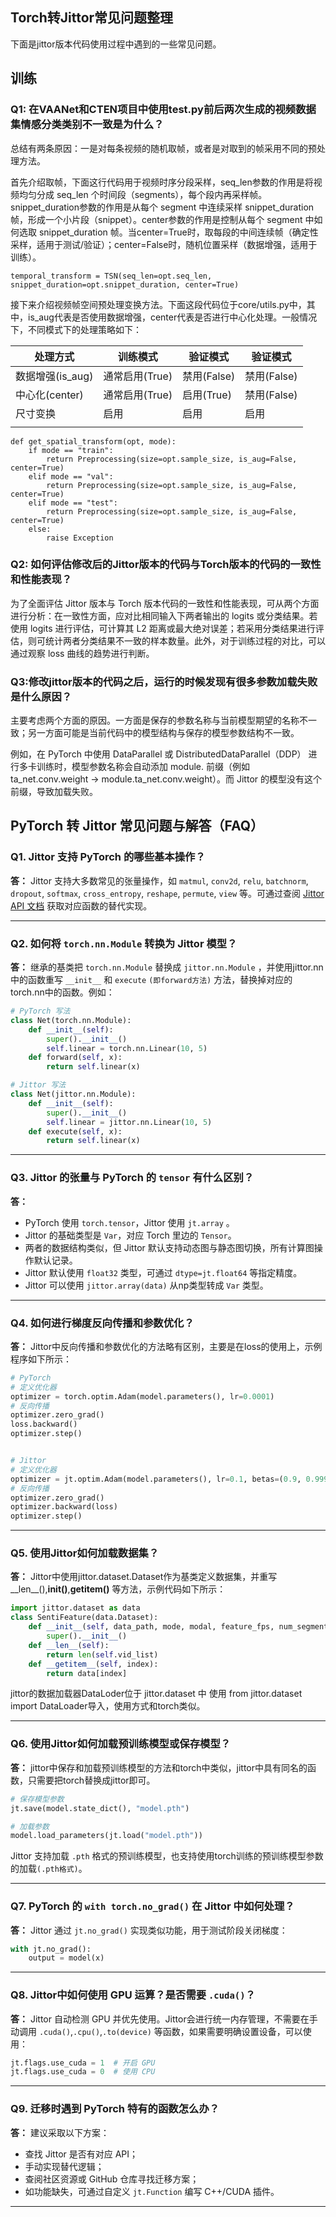 ## Torch转Jittor常见问题整理

下面是jittor版本代码使用过程中遇到的一些常见问题。

## 训练

### Q1: 在VAANet和CTEN项目中使用test.py前后两次生成的视频数据集情感分类类别不一致是为什么？
总结有两条原因：一是对每条视频的随机取帧，或者是对取到的帧采用不同的预处理方法。

首先介绍取帧，下面这行代码用于视频时序分段采样，seq_len参数的作用是将视频均匀分成 seq_len 个时间段（segments），每个段内再采样帧。snippet_duration参数的作用是从每个 segment 中连续采样 snippet_duration 帧，形成一个小片段（snippet）。center参数的作用是控制从每个 segment 中如何选取 snippet_duration 帧。当center=True时，取每段的中间连续帧（确定性采样，适用于测试/验证）；center=False时，随机位置采样（数据增强，适用于训练）。

```text
temporal_transform = TSN(seq_len=opt.seq_len, snippet_duration=opt.snippet_duration, center=True)
```


接下来介绍视频帧空间预处理变换方法。下面这段代码位于core/utils.py中，其中，is_aug代表是否使用数据增强，center代表是否进行中心化处理。一般情况下，不同模式下的处理策略如下：

|处理方式  |训练模式 |验证模式|验证模式|
|---------|---------|---------|---------|
|数据增强(is_aug)| 通常启用(True) |禁用(False)|禁用(False)|
|中心化(center) |通常启用(True) |启用(True)|禁用(False)|
|尺寸变换| 启用 |启用|启用|
||||

```text
def get_spatial_transform(opt, mode):
    if mode == "train":
        return Preprocessing(size=opt.sample_size, is_aug=False, center=True)
    elif mode == "val":
        return Preprocessing(size=opt.sample_size, is_aug=False, center=True)
    elif mode == "test":
        return Preprocessing(size=opt.sample_size, is_aug=False, center=True)
    else:
        raise Exception
```

### Q2: 如何评估修改后的Jittor版本的代码与Torch版本的代码的一致性和性能表现？
为了全面评估 Jittor 版本与 Torch 版本代码的一致性和性能表现，可从两个方面进行分析：在一致性方面，应对比相同输入下两者输出的 logits 或分类结果。若使用 logits 进行评估，可计算其 L2 距离或最大绝对误差；若采用分类结果进行评估，则可统计两者分类结果不一致的样本数量。此外，对于训练过程的对比，可以通过观察 loss 曲线的趋势进行判断。


### Q3:修改jittor版本的代码之后，运行的时候发现有很多参数加载失败是什么原因？
主要考虑两个方面的原因。一方面是保存的参数名称与当前模型期望的名称不一致；另一方面可能是当前代码中的模型结构与保存的模型参数结构不一致。

例如，在 PyTorch 中使用 DataParallel 或 DistributedDataParallel（DDP） 进行多卡训练时，模型参数名称会自动添加 module. 前缀（例如 ta_net.conv.weight → module.ta_net.conv.weight）。而 Jittor 的模型没有这个前缀，导致加载失败。

## PyTorch 转 Jittor 常见问题与解答（FAQ）

### Q1. Jittor 支持 PyTorch 的哪些基本操作？

**答：** Jittor 支持大多数常见的张量操作，如 `matmul`, `conv2d`, `relu`, `batchnorm`, `dropout`, `softmax`, `cross_entropy`, `reshape`, `permute`, `view` 等。可通过查阅 [Jittor API 文档](https://cg.cs.tsinghua.edu.cn/jittor/api/) 获取对应函数的替代实现。

---

### Q2. 如何将 `torch.nn.Module` 转换为 Jittor 模型？

**答：** 继承的基类把 `torch.nn.Module` 替换成 `jittor.nn.Module` ，并使用jittor.nn中的函数重写 `__init__` 和 `execute`  `(即forward方法)` 方法，替换掉对应的torch.nn中的函数。例如：

```python
# PyTorch 写法
class Net(torch.nn.Module):
    def __init__(self):
        super().__init__()
        self.linear = torch.nn.Linear(10, 5)
    def forward(self, x):
        return self.linear(x)

# Jittor 写法
class Net(jittor.nn.Module):
    def __init__(self):
        super().__init__()
        self.linear = jittor.nn.Linear(10, 5)
    def execute(self, x):
        return self.linear(x)
```

---

### Q3. Jittor 的张量与 PyTorch 的 `tensor` 有什么区别？

**答：**
- PyTorch 使用 `torch.tensor`，Jittor 使用 `jt.array` 。
- Jittor 的基础类型是 `Var`，对应 Torch 里边的 `Tensor`。
- 两者的数据结构类似，但 Jittor 默认支持动态图与静态图切换，所有计算图操作默认记录。
- Jittor 默认使用 `float32` 类型，可通过 `dtype=jt.float64` 等指定精度。
- Jittor 可以使用 `jittor.array(data)` 从np类型转成 `Var` 类型。

---

### Q4. 如何进行梯度反向传播和参数优化？

**答：**
Jittor中反向传播和参数优化的方法略有区别，主要是在loss的使用上，示例程序如下所示：

```python
# PyTorch
# 定义优化器
optimizer = torch.optim.Adam(model.parameters(), lr=0.0001)
# 反向传播
optimizer.zero_grad()
loss.backward()
optimizer.step()


# Jittor
# 定义优化器
optimizer = jt.optim.Adam(model.parameters(), lr=0.1, betas=(0.9, 0.999), weight_decay=0.0005)
# 反向传播
optimizer.zero_grad()
optimizer.backward(loss)
optimizer.step()
```
---
### Q5. 使用Jittor如何加载数据集？

**答：**
Jittor中使用jittor.dataset.Dataset作为基类定义数据集，并重写__len__(),__init()__,__getitem()__ 等方法，示例代码如下所示：

```python
import jittor.dataset as data
class SentiFeature(data.Dataset):
    def __init__(self, data_path, mode, modal, feature_fps, num_segments, sampling, seed=-1, supervision='point'):
        super().__init__()
    def __len__(self):
        return len(self.vid_list)
    def __getitem__(self, index):
        return data[index]
```
jittor的数据加载器DataLoder位于 jittor.dataset 中 使用 from jittor.dataset import DataLoader导入，使用方式和torch类似。


---

### Q6. 使用Jittor如何加载预训练模型或保存模型？

**答：**
jittor中保存和加载预训练模型的方法和torch中类似，jittor中具有同名的函数，只需要把torch替换成jittor即可。
```python
# 保存模型参数
jt.save(model.state_dict(), "model.pth")

# 加载参数
model.load_parameters(jt.load("model.pth"))
```
Jittor 支持加载 `.pth` 格式的预训练模型，也支持使用torch训练的预训练模型参数的加载`(.pth格式)`。

---

### Q7. PyTorch 的 `with torch.no_grad()` 在 Jittor 中如何处理？

**答：** Jittor 通过 `jt.no_grad()` 实现类似功能，用于测试阶段关闭梯度：

```python
with jt.no_grad():
    output = model(x)
```

---

### Q8. Jittor中如何使用 GPU 运算？是否需要 `.cuda()`？

**答：**
Jittor 自动检测 GPU 并优先使用。Jittor会进行统一内存管理，不需要在手动调用 `.cuda()`,`.cpu()`,`.to(device)` 等函数，如果需要明确设置设备，可以使用：

```python
jt.flags.use_cuda = 1  # 开启 GPU
jt.flags.use_cuda = 0  # 使用 CPU
```

---


### Q9. 迁移时遇到 PyTorch 特有的函数怎么办？

**答：**
建议采取以下方案：
- 查找 Jittor 是否有对应 API；
- 手动实现替代逻辑；
- 查阅社区资源或 GitHub 仓库寻找迁移方案；
- 如功能缺失，可通过自定义 `jt.Function` 编写 C++/CUDA 插件。

---


